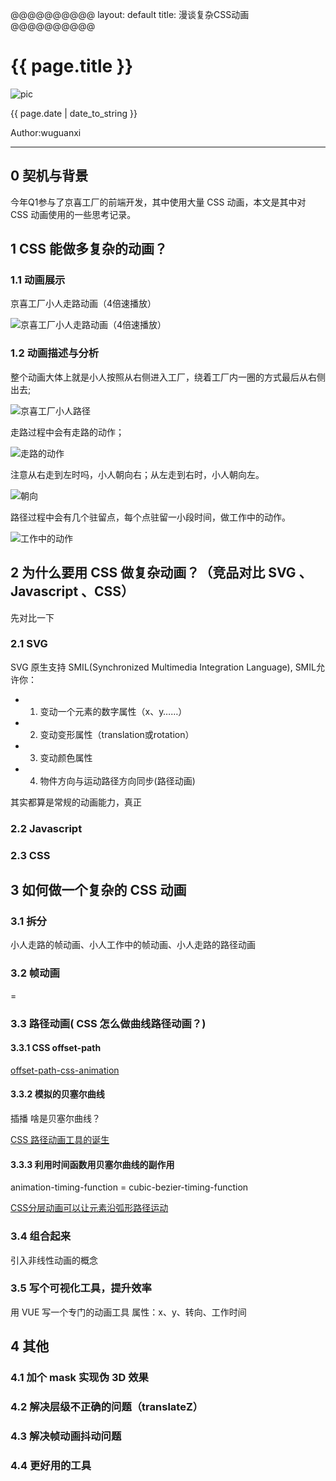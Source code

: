 @@@@@@@@@@
layout: default
title: 漫谈复杂CSS动画
@@@@@@@@@@

# {{ page.title }}

![pic](/blog/images/blog/animation/ani_show_3.gif)

{{ page.date | date_to_string }}

Author:wuguanxi

***

## 0 契机与背景

今年Q1参与了京喜工厂的前端开发，其中使用大量 CSS 动画，本文是其中对 CSS 动画使用的一些思考记录。

## 1 CSS 能做多复杂的动画？

### 1.1 动画展示

京喜工厂小人走路动画（4倍速播放）

![京喜工厂小人走路动画（4倍速播放）](/blog/images/blog/animation/ani_show_1.gif)

### 1.2 动画描述与分析

整个动画大体上就是小人按照从右侧进入工厂，绕着工厂内一圈的方式最后从右侧出去;

![京喜工厂小人路径](/blog/images/blog/animation/4.jpeg)

走路过程中会有走路的动作；

![走路的动作](/blog/images/blog/animation/ani_show_2.gif)

注意从右走到左时吗，小人朝向右；从左走到右时，小人朝向左。

![朝向](/blog/images/blog/animation/5.jpg)

路径过程中会有几个驻留点，每个点驻留一小段时间，做工作中的动作。

![工作中的动作](/blog/images/blog/animation/ani_show_3.gif)

## 2 为什么要用 CSS 做复杂动画？（竞品对比 SVG 、Javascript 、CSS）

先对比一下

### 2.1 SVG

SVG 原生支持 SMIL(Synchronized Multimedia Integration Language), SMIL允许你：
- 1. 变动一个元素的数字属性（x、y……）
- 2. 变动变形属性（translation或rotation）
- 3. 变动颜色属性
- 4. 物件方向与运动路径方向同步(路径动画)

其实都算是常规的动画能力，真正

### 2.2 Javascript

### 2.3 CSS

## 3 如何做一个复杂的 CSS 动画

### 3.1 拆分

小人走路的帧动画、小人工作中的帧动画、小人走路的路径动画

### 3.2 帧动画

<animation-timing-function> = <step-timing-function>

### 3.3 路径动画( CSS 怎么做曲线路径动画？)

#### 3.3.1 CSS offset-path

[offset-path-css-animation](https://www.zhangxinxu.com/wordpress/2017/03/offset-path-css-animation/)

#### 3.3.2 模拟的贝塞尔曲线

插播 啥是贝塞尔曲线？

[CSS 路径动画工具的诞生](https://cloud.tencent.com/developer/article/1005913)

#### 3.3.3 利用时间函数用贝塞尔曲线的副作用

animation-timing-function = cubic-bezier-timing-function

[CSS分层动画可以让元素沿弧形路径运动](https://jinlong.github.io/2016/01/14/moving-along-a-curved-path-in-css-with-layered-animation/)

### 3.4 组合起来

引入非线性动画的概念

### 3.5 写个可视化工具，提升效率

用 VUE 写一个专门的动画工具
属性：x、y、转向、工作时间

## 4 其他 

### 4.1 加个 mask 实现伪 3D 效果

### 4.2 解决层级不正确的问题（translateZ）

### 4.3 解决帧动画抖动问题

### 4.4 更好用的工具
